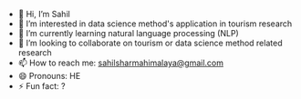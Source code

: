 - 👋 Hi, I’m Sahil
- 👀 I’m interested in data science method's application in tourism research
- 🌱 I’m currently learning natural language processing (NLP)
- 💞️ I’m looking to collaborate on tourism or data science method related research
- 📫 How to reach me: sahilsharmahimalaya@gmail.com
- 😄 Pronouns: HE
- ⚡ Fun fact: ?

<!---
sahil-datascience/sahil-datascience is a ✨ special ✨ repository because its `README.md` (this file) appears on your GitHub profile.
You can click the Preview link to take a look at your changes.
--->
